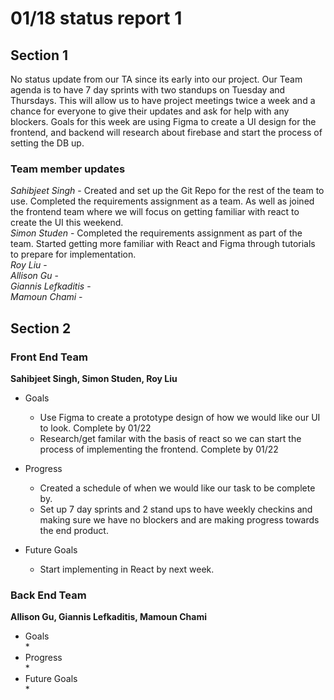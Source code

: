 # 01/18 status report 1

## Section 1
No status update from our TA since its early into our project.
Our Team agenda is to have 7 day sprints with two standups on Tuesday and Thursdays. This will allow us to have project meetings twice a week and a chance for everyone to give their updates and ask for help with any blockers. Goals for this week are using Figma to create a UI design for the frontend, and backend will research about firebase and start the process of setting the DB up.

### Team member updates
*Sahibjeet Singh* -  Created and set up the Git Repo for the rest of the team to use. Completed the requirements assignment as a team. As well as joined the frontend team where we will focus on getting familiar with react to create the UI this weekend.   
*Simon Studen* -  Completed the requirements assignment as part of the team. Started getting more familiar with React and Figma through tutorials to prepare for implementation.  
*Roy Liu* -   
*Allison Gu* -   
*Giannis Lefkaditis* -   
*Mamoun Chami* -   


## Section 2

### Front End Team
**Sahibjeet Singh, Simon Studen, Roy Liu**
* Goals
  * Use Figma to create a prototype design of how we would like our UI to look. Complete by 01/22
  * Research/get familar with the basis of react so we can start the process of implementing the frontend. Complete by 01/22 

* Progress
  * Created a schedule of when we would like our task to be complete by.
  * Set up 7 day sprints and 2 stand ups to have weekly checkins and making sure we have no blockers and are making progress towards the end product.

* Future Goals
  * Start implementing in React by next week.
 
### Back End Team
**Allison Gu, Giannis Lefkaditis, Mamoun Chami**

* Goals   
  *
* Progress   
  * 
* Future Goals   
  * 
